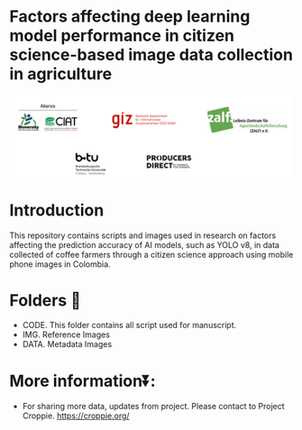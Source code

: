 # Factors affecting deep learning model performance in citizen science-based image data collection in agriculture

<img src="https://github.com/j-river1/FactorsDeepLearningCitizenScience/blob/main/IMG/LogosGitHub.png" alt="centered image" id="logo" data-height-percentage="100" data-actual-width="140" data-actual-height="55" class="center">

# Introduction 

This repository contains scripts and images used in research on factors affecting the prediction accuracy of AI models, such as YOLO v8, in data collected of coffee farmers through a citizen science approach using mobile phone images in Colombia.

# Folders :open_file_folder:

- CODE. This folder contains all script used for manuscript. 
- IMG.  Reference Images
- DATA. Metadata Images  


# More information⏬:

- For sharing more data, updates from project. Please contact to Project Croppie. https://croppie.org/

